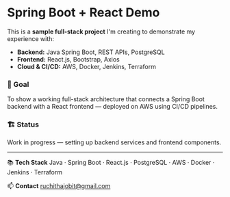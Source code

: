 # Spring Boot + React Demo

This is a **sample full-stack project** I'm creating to demonstrate my experience with:
- **Backend:** Java Spring Boot, REST APIs, PostgreSQL
- **Frontend:** React.js, Bootstrap, Axios
- **Cloud & CI/CD:** AWS, Docker, Jenkins, Terraform

### 🧠 Goal
To show a working full-stack architecture that connects a Spring Boot backend with a React frontend — deployed on AWS using CI/CD pipelines.

### 🏗️ Status
Work in progress — setting up backend services and frontend components.

---

📚 **Tech Stack**
Java · Spring Boot · React.js · PostgreSQL · AWS · Docker · Jenkins · Terraform

📫 **Contact**
ruchithajobit@gmail.com
